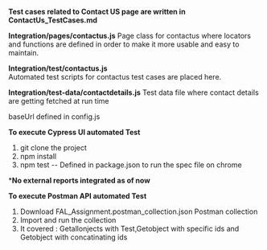 **Test cases related to Contact US page are written in ContactUs_TestCases.md**

**Integration/pages/contactus.js**
Page class for contactus where locators and functions are defined in order to make it more usable and easy to maintain.

**Integration/test/contactus.js**  
Automated test scripts for contactus test cases are placed here.

**Integration/test-data/contactdetails.js** 
Test data file where contact details are getting fetched at run time

baseUrl defined in config.js 

**To execute Cypress UI automated Test**
1. git clone the project
2. npm install 
3. npm test -- Defined in package.json to run the spec file on chrome

***No external reports integrated as of now**

**To execute Postman API automated Test**
1. Download FAL_Assignment.postman_collection.json  Postman collection
2. Import and run the collection
3. It covered : Getallonjects with Test,Getobject with specific ids and Getobject with concatinating ids



